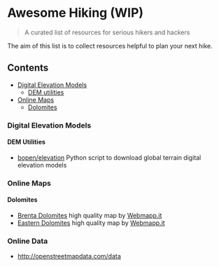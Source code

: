 # Awesome Hiking (WIP)

> A curated list of resources for serious hikers and hackers

The aim of this list is to collect resources helpful to plan your next hike.

## Contents

- [Digital Elevation Models](#digital-elevation-models)
  - [DEM utilities](#dem-utilities)
- [Online Maps](#online-maps)
  - [Dolomites](#dolomites)


### Digital Elevation Models

#### DEM Utilities

* [bopen/elevation](https://github.com/bopen/elevation) Python script to download global terrain digital elevation models


### Online Maps

#### Dolomites

- [Brenta Dolomites](http://brenta.webmapp.it/) high quality map by [Webmapp.it](http://webmapp.it/)
- [Eastern Dolomites](http://dolomiti.webmapp.it/) high quality map by [Webmapp.it](http://webmapp.it/)

### Online Data

- http://openstreetmapdata.com/data
